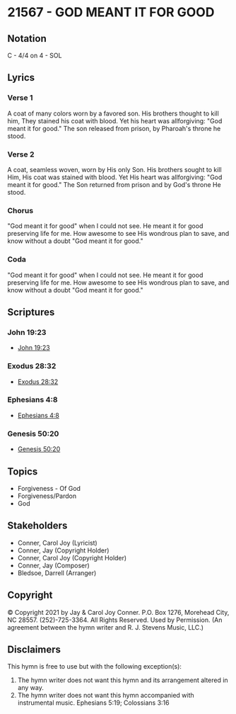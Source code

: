 # 21567 - GOD MEANT IT FOR GOOD

## Notation

C - 4/4 on 4 - SOL

## Lyrics

### Verse 1

A coat of many colors worn by a favored son. His brothers thought to kill him, They stained his coat with blood. Yet his heart was allforgiving: "God meant it for good." The son released from prison, by Pharoah's throne he stood.


### Verse 2

A coat, seamless woven, worn by His only Son. His brothers sought to kill Him, His coat was stained with blood. Yet His heart was allforgiving: "God meant it for good." The Son returned from prison and by God's throne He stood.

### Chorus

"God meant it for good" when I could not see. He meant it for good preserving life for me. How awesome to see His wondrous plan to save, and know without a doubt "God meant it for good."

### Coda

"God meant it for good" when I could not see. He meant it for good preserving life for me. How awesome to see His wondrous plan to save, and know without a doubt "God meant it for good."


## Scriptures

### John 19:23

- [John 19:23](https://www.biblegateway.com/passage/?search=John%2019%3A23)

### Exodus 28:32

- [Exodus 28:32](https://www.biblegateway.com/passage/?search=Exodus%2028%3A32)

### Ephesians 4:8

- [Ephesians 4:8](https://www.biblegateway.com/passage/?search=Ephesians%204%3A8)

### Genesis 50:20

- [Genesis 50:20](https://www.biblegateway.com/passage/?search=Genesis%2050%3A20)


## Topics

- Forgiveness - Of God
- Forgiveness/Pardon
- God

## Stakeholders

- Conner, Carol Joy (Lyricist)
- Conner, Jay (Copyright Holder)
- Conner, Carol Joy (Copyright Holder)
- Conner, Jay (Composer)
- Bledsoe, Darrell (Arranger)

## Copyright

© Copyright 2021 by Jay & Carol Joy Conner. P.O. Box 1276, Morehead City, NC 28557. (252)-725-3364. All Rights Reserved. Used by Permission.
(An agreement between the hymn writer and R. J. Stevens Music, LLC.)

## Disclaimers

This hymn is free to use but with the following exception(s):
1. The hymn writer does not want this hymn and its arrangement altered in any way.
2. The hymn writer does not want this hymn accompanied with instrumental music.
Ephesians 5:19; Colossians 3:16

